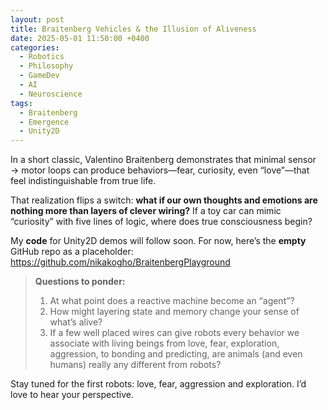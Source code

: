 ```yaml
---
layout: post
title: Braitenberg Vehicles & the Illusion of Aliveness
date: 2025-05-01 11:50:00 +0400
categories:
  - Robotics
  - Philosophy
  - GameDev
  - AI
  - Neuroscience
tags:
  - Braitenberg
  - Emergence
  - Unity2D
---
```

In a short classic, Valentino Braitenberg demonstrates that minimal sensor → motor loops can produce behaviors—fear, curiosity, even “love”—that feel indistinguishable from true life.

That realization flips a switch: **what if our own thoughts and emotions are nothing more than layers of clever wiring?** If a toy car can mimic “curiosity” with five lines of logic, where does true consciousness begin?

My **code** for Unity2D demos will follow soon. For now, here’s the **empty** GitHub repo as a placeholder:  
https://github.com/nikakogho/BraitenbergPlayground

> **Questions to ponder:**  
> 1. At what point does a reactive machine become an “agent”?  
> 2. How might layering state and memory change your sense of what’s alive?  
> 3. If a few well placed wires can give robots every behavior we associate with living beings from love, fear, exploration, aggression, to bonding and predicting, are animals (and even humans) really any different from robots?

Stay tuned for the first robots: love, fear, aggression and exploration.
I’d love to hear your perspective.